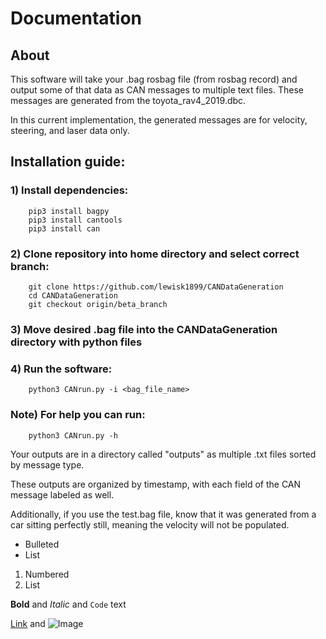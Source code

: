 # Documentation

## About
This software will take your .bag rosbag file (from rosbag record) and output some of that data as CAN messages to multiple text files. 
These messages are generated from the toyota_rav4_2019.dbc.

In this current implementation, the generated messages are for velocity, steering, and laser data only.

## Installation guide:

### 1) Install dependencies:

        pip3 install bagpy
        pip3 install cantools
        pip3 install can


### 2) Clone repository into home directory and select correct branch:

        git clone https://github.com/lewisk1899/CANDataGeneration
        cd CANDataGeneration
        git checkout origin/beta_branch


### 3) Move desired .bag file into the CANDataGeneration directory with python files


### 4) Run the software:

        python3 CANrun.py -i <bag_file_name>

### Note) For help you can run:

        python3 CANrun.py -h




Your outputs are in a directory called "outputs" as multiple .txt files sorted by message type.

These outputs are organized by timestamp, with each field of the CAN message labeled as well.

Additionally, if you use the test.bag file, know that it was generated from a car sitting perfectly still, meaning the velocity will not be populated.

- Bulleted
- List

1. Numbered
2. List

**Bold** and _Italic_ and `Code` text

[Link](url) and ![Image](src)
